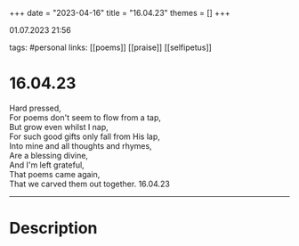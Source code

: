 +++
date = "2023-04-16"
title = "16.04.23"
themes = []
+++

01.07.2023 21:56

tags: #personal
links: [[poems]] [[praise]] [[selfipetus]]

# 16.04.23
Hard pressed,  
For poems don't seem to flow from a tap,  
But grow even whilst I nap,  
For such good gifts only fall from His lap,  
Into mine and all thoughts and rhymes,  
Are a blessing divine,  
And I'm left grateful,  
That poems came again,  
That we carved them out together.
16.04.23

---
# Description
